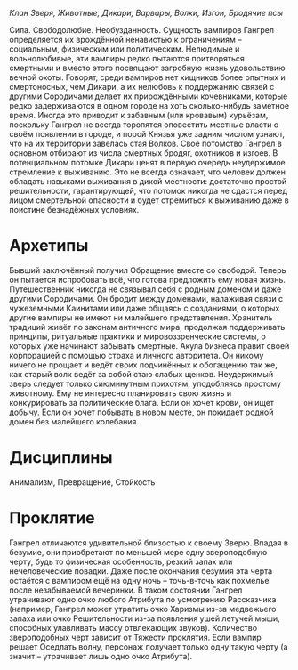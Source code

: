 *Клан Зверя, Животные, Дикари, Варвары, Волки, Изгои, Бродячие псы*

Сила. Свободолюбие. Необузданность. Сущность вампиров Гангрел определяется их врождённой ненавистью к ограничениям – социальным, физическим или политическим. Нелюдимые и вольнолюбивые, эти вампиры редко пытаются притворяться смертными и вместо этого посвящают загробную жизнь удовольствию вечной охоты.
Говорят, среди вампиров нет хищников более опытных и смертоносных, чем Дикари, а их нелюбовь к поддержанию связей с другими Сородичами делает их прирождёнными кочевниками, которые редко задерживаются в одном городе на хоть сколько-нибудь заметное время. Иногда это приводит к забавным (или кровавым) курьёзам, поскольку Гангрел не всегда торопятся оповестить местные власти о своём появлении в городе, и порой Князья уже задним числом узнают, что на их территории завелась стая Волков.
Своё потомство Гангрел в основном отбирают из числа смертных бродяг, охотников и изгоев. В потенциальном потомке Дикари ценят в первую очередь неудержимое стремление к выживанию. Это не всегда означает, что человек должен обладать навыками выживания в дикой местности: достаточно простой решительности, гарантирующей, что потомок никогда не сдастся перед лицом смертельной опасности и будет стремиться к выживанию даже в поистине безнадёжных условиях.

# Архетипы

Бывший заключённый получил Обращение вместе со свободой. Теперь он пытается испробовать всё, что готова предложить ему новая жизнь.
Путешественник никогда не связывал себя с родным доменом и даже другими Сородичами. Он бродит между доменами, налаживая связи с чужеземными Каинитами или даже общаясь с созданиями, о которых другие вампиры не имеют ни малейшего представления.
Хранитель традиций живёт по законам античного мира, продолжая поддерживать принципы, ритуальные практики и мировоззренческие системы, о которых уже начинают забывать смертные.
Акула бизнеса правит своей корпорацией с помощью страха и личного авторитета. Он никому ничего не прощает и ведёт своих подчинённых к обогащению так же, как старый волк ведёт за собой стаю слабых щенков.
Неудержимый зверь следует только сиюминутным прихотям, уподобляясь простому животному. Ему не интересно планировать свою жизнь и конкурировать за политические блага. Если он хочет крови, он ищет добычу. Если он хочет побывать в новом месте, он покидает родной домен без малейшего колебания.

# Дисциплины

Анимализм, Превращение, Стойкость

# Проклятие

Гангрел отличаются удивительной близостью к своему Зверю. Впадая в безумие, они приобретают по меньшей мере одну звероподобную черту, будь то физическая особенность, резкий запах или нечеловеческие повадки. Даже после окончания безумия эта черта остаётся с вампиром ещё на одну ночь – точь-в-точь как похмелье после незабываемой вечеринки.
В таком состоянии Гангрел утрачивают одно очко любого Атрибута по усмотрению Рассказчика (например, Гангрел может утратить очко Харизмы из-за медвежьего запаха или очко Решительности из-за появления ушей летучей мыши, способных улавливать массу отвлекающих звуков). 
Количество звероподобных черт зависит от Тяжести проклятия. Если вампир решает Оседлать волну, персонаж получает только одну такую черту (а значит – утрачивает лишь одно очко Атрибута).